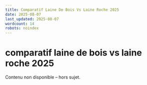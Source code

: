 ```yaml
---
title: Comparatif Laine De Bois Vs Laine Roche 2025
date: 2025-08-07
last_updated: 2025-08-07
wordcount: 14
robots: noindex
---
```


# comparatif laine de bois vs laine roche 2025

Contenu non disponible – hors sujet.